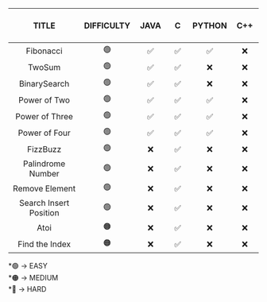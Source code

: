 

|    <b>TITLE </b>             |   DIFFICULTY        |          &nbsp;       JAVA      &nbsp;         | &nbsp;&nbsp;&nbsp;     C    &nbsp;&nbsp;&nbsp;   |      PYTHON     | &nbsp; C++ &nbsp; |
| :----------------------:|:-------------------: |:--------------------------:|:----------------------:|:---------------:| :-------------------------: |
|           Fibonacci     |           🟢        |                            ✅      |               ✅       |           ✅      |       ❌    |
|           TwoSum        |          🟢         |                            ✅      |            ✅            |           ❌      |     ❌  |
|           BinarySearch  |          🟢         |                              ✅       |            ✅            |        ❌         |     ❌     |
|           Power of Two  |         🟢          |                                 ✅     |       ✅                 |      ✅           |     ❌     |
|           Power of Three|         🟢          |                                   ✅   |               ✅         |          ✅       |      ❌     |
|           Power of Four |         🟢          |                                 ✅       |               ✅         |           ✅      |       ❌    |
|           FizzBuzz      |        🟢           |                    ❌                    |            ✅            |           ❌      |       ❌   |
|  Palindrome Number      |        🟢           |                    ❌                    |            ✅            |           ❌      |       ❌     |
|     Remove Element      |        🟢           |                    ❌                    |            ✅            |           ❌      |        ❌    |
|  Search Insert Position |        🟢           |                    ❌                    |            ✅            |           ❌      |      ❌      |
|           Atoi          |           🟠        |                    ❌                    |            ✅            |           ❌      |          ❌    |
|    Find the Index       |          🟠         |                    ❌                    |            ✅            |           ❌      |        ❌      |

 *🟢 -> EASY <br>
*🟠 -> MEDIUM <br>
*🔴 -> HARD <br>



